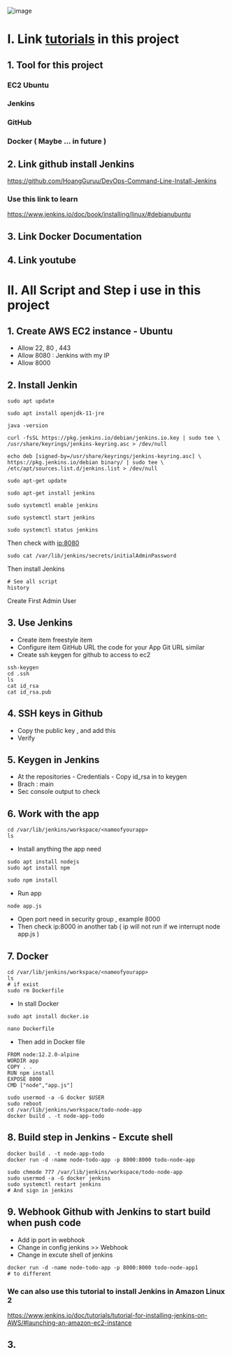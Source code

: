 ![image](https://github.com/HoangGuruu/DevOps-Jenkins-CICD-with-GitHub-Integration-use-EC2-Ubuntu/assets/111829092/3b4e1136-5c17-40fb-a0f0-7a3a441ef496)
# I. Link [tutorials](https://www.youtube.com/watch?v=nplH3BzKHPk&list=PL16dpeBne9TC6FWqB6kc7a5CiIcS2vXiX&index=54&t=5784s) in this project
## 1. Tool for this project
### EC2 Ubuntu
### Jenkins
### GitHub
### Docker ( Maybe ... in future )
## 2. Link github install Jenkins
https://github.com/HoangGuruu/DevOps-Command-Line-Install-Jenkins
### Use this link to learn
https://www.jenkins.io/doc/book/installing/linux/#debianubuntu
## 3. Link Docker Documentation

## 4. Link youtube

# II. All Script and Step i use in this project

## 1. Create AWS EC2 instance - Ubuntu
- Allow 22, 80 , 443
- Allow 8080 : Jenkins with my IP
- Allow 8000
## 2. Install Jenkin
```
sudo apt update
```
```
sudo apt install openjdk-11-jre
```
```
java -version
```
```
curl -fsSL https://pkg.jenkins.io/debian/jenkins.io.key | sudo tee \ /usr/share/keyrings/jenkins-keyring.asc > /dev/null 
```
```
echo deb [signed-by=/usr/share/keyrings/jenkins-keyring.asc] \ https://pkg.jenkins.io/debian binary/ | sudo tee \ /etc/apt/sources.list.d/jenkins.list > /dev/null
```
```
sudo apt-get update
```
```
sudo apt-get install jenkins
```
```
sudo systemctl enable jenkins
```
```
sudo systemctl start jenkins
```
```
sudo systemctl status jenkins
```
Then check with <ip:8080>
```
sudo cat /var/lib/jenkins/secrets/initialAdminPassword
```
Then install Jenkins
```
# See all script
history
```
Create First Admin User
## 3. Use Jenkins 
- Create item freestyle item
- Configure item 
GitHub URL the code for your App
Git URL similar
- Create ssh keygen for github to access to ec2
```
ssh-keygen
cd .ssh
ls
cat id_rsa
cat id_rsa.pub
```
## 4. SSH keys in Github
- Copy the public key , and add this
- Verify
## 5. Keygen in Jenkins
- At the repositories - Credentials - Copy id_rsa in to keygen
- Brach : main
- Sec console output to check
## 6. Work with the app
```
cd /var/lib/jenkins/workspace/<nameofyourapp>
ls
```
- Install anything the app need
```
sudo apt install nodejs
sudo apt install npm
```
```
sudo npm install
```
- Run app
```
node app.js
```
- Open port need in security group , example 8000
- Then check ip:8000 in another tab ( ip will not run if we interrupt node app.js )
## 7. Docker 
```
cd /var/lib/jenkins/workspace/<nameofyourapp>
ls 
# if exist
sudo rm Dockerfile
```
- In stall Docker
```
sudo apt install docker.io
```
```
nano Dockerfile
```
- Then add in Docker file
```
FROM node:12.2.0-alpine
WORDIR app
COPY . .
RUN npm install
EXPOSE 8000
CMD ["node","app.js"]
```
```
sudo usermod -a -G docker $USER
sudo reboot
cd /var/lib/jenkins/workspace/todo-node-app
docker build . -t node-app-todo
```

## 8. Build step in Jenkins - Excute shell
```
docker build . -t node-app-todo
docker run -d -name node-todo-app -p 8000:8000 todo-node-app
```
```
sudo chmode 777 /var/lib/jenkins/workspace/todo-node-app
sudo usermod -a -G docker jenkins
sudo systemctl restart jenkins
# And sign in jenkins
```

## 9. Webhook Github with Jenkins to start build when push code 
- Add ip port in webhook
- Change in config jenkins >> Webhook
- Change in excute shell of jenkins 
```
docker run -d -name node-todo-app -p 8000:8000 todo-node-app1
# to different
```

### We can also use this tutorial to install Jenkins in Amazon Linux 2 
https://www.jenkins.io/doc/tutorials/tutorial-for-installing-jenkins-on-AWS/#launching-an-amazon-ec2-instance
## 3. 
